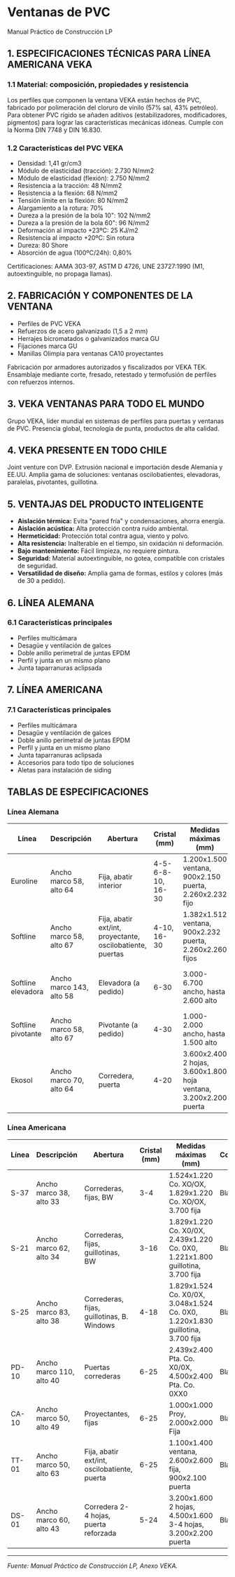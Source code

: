 # Ventanas de PVC
Manual Práctico de Construcción LP

## 1. ESPECIFICACIONES TÉCNICAS PARA LÍNEA AMERICANA VEKA

### 1.1 Material: composición, propiedades y resistencia
Los perfiles que componen la ventana VEKA están hechos de PVC, fabricado por polimeración del cloruro de vinilo (57% sal, 43% petróleo). Para obtener PVC rígido se añaden aditivos (estabilizadores, modificadores, pigmentos) para lograr las características mecánicas idóneas. Cumple con la Norma DIN 7748 y DIN 16.830.

### 1.2 Características del PVC VEKA
- Densidad: 1,41 gr/cm3
- Módulo de elasticidad (tracción): 2.730 N/mm2
- Módulo de elasticidad (flexión): 2.750 N/mm2
- Resistencia a la tracción: 48 N/mm2
- Resistencia a la flexión: 68 N/mm2
- Tensión límite en la flexión: 80 N/mm2
- Alargamiento a la rotura: 70%
- Dureza a la presión de la bola 10": 102 N/mm2
- Dureza a la presión de la bola 60": 96 N/mm2
- Deformación al impacto +23ºC: 25 KJ/m2
- Resistencia al impacto +20ºC: Sin rotura
- Dureza: 80 Shore
- Absorción de agua (100ºC/24h): 0,80%

Certificaciones: AAMA 303-97, ASTM D 4726, UNE 23727:1990 (M1, autoextinguible, no propaga llamas).

## 2. FABRICACIÓN Y COMPONENTES DE LA VENTANA
- Perfiles de PVC VEKA
- Refuerzos de acero galvanizado (1,5 a 2 mm)
- Herrajes bicromatados o galvanizados marca GU
- Fijaciones marca GU
- Manillas Olimpia para ventanas CA10 proyectantes

Fabricación por armadores autorizados y fiscalizados por VEKA TEK. Ensamblaje mediante corte, fresado, retestado y termofusión de perfiles con refuerzos internos.

## 3. VEKA VENTANAS PARA TODO EL MUNDO
Grupo VEKA, líder mundial en sistemas de perfiles para puertas y ventanas de PVC. Presencia global, tecnología de punta, productos de alta calidad.

## 4. VEKA PRESENTE EN TODO CHILE
Joint venture con DVP. Extrusión nacional e importación desde Alemania y EE.UU. Amplia gama de soluciones: ventanas oscilobatientes, elevadoras, paralelas, pivotantes, guillotina.

## 5. VENTAJAS DEL PRODUCTO INTELIGENTE
- **Aislación térmica:** Evita "pared fría" y condensaciones, ahorra energía.
- **Aislación acústica:** Alta protección contra ruido ambiental.
- **Hermeticidad:** Protección total contra agua, viento y polvo.
- **Alta resistencia:** Inalterable en el tiempo, sin oxidación ni deformación.
- **Bajo mantenimiento:** Fácil limpieza, no requiere pintura.
- **Seguridad:** Material autoextinguible, no gotea, compatible con cristales de seguridad.
- **Versatilidad de diseño:** Amplia gama de formas, estilos y colores (más de 30 a pedido).

## 6. LÍNEA ALEMANA
### 6.1 Características principales
- Perfiles multicámara
- Desagüe y ventilación de galces
- Doble anillo perimetral de juntas EPDM
- Perfil y junta en un mismo plano
- Junta taparranuras aclipsada

## 7. LÍNEA AMERICANA
### 7.1 Características principales
- Perfiles multicámara
- Desagüe y ventilación de galces
- Doble anillo perimetral de juntas EPDM
- Perfil y junta en un mismo plano
- Junta taparranuras aclipsada
- Accesorios para todo tipo de soluciones
- Aletas para instalación de siding

## TABLAS DE ESPECIFICACIONES

### Línea Alemana
| Línea      | Descripción                | Abertura                | Cristal (mm)         | Medidas máximas (mm)         | Colores                |
|------------|---------------------------|-------------------------|----------------------|------------------------------|------------------------|
| Euroline   | Ancho marco 58, alto 64   | Fija, abatir interior   | 4-5-6-8-10, 16-30    | 1.200x1.500 ventana, 900x2.150 puerta, 2.260x2.232 fijo | Roble dorado, otros    |
| Softline   | Ancho marco 58, alto 67   | Fija, abatir ext/int, proyectante, oscilobatiente, puertas | 4-10, 16-30 | 1.382x1.512 ventana, 900x2.232 puerta, 2.260x2.260 fijos | Blanco, Sapelli, Roble dorado, otros |
| Softline elevadora | Ancho marco 143, alto 58 | Elevadora (a pedido) | 6-30 | 3.000-6.700 ancho, hasta 2.600 alto | Blanco, Sapelli, Roble dorado, otros |
| Softline pivotante | Ancho marco 58, alto 67 | Pivotante (a pedido) | 4-30 | 1.000-2.000 ancho, hasta 1.500 alto | Blanco |
| Ekosol     | Ancho marco 70, alto 64   | Corredera, puerta       | 4-20                | 3.600x2.400 2 hojas, 3.600x1.800 hoja ventana, 3.200x2.200 puerta | Blanco, Sapelli, Roble dorado, otros |

### Línea Americana
| Línea   | Descripción                | Abertura                | Cristal (mm)         | Medidas máximas (mm)         | Colores                |
|---------|---------------------------|-------------------------|----------------------|------------------------------|------------------------|
| S-37    | Ancho marco 38, alto 33   | Correderas, fijas, BW   | 3-4                  | 1.524x1.220 Co. XO/OX, 1.829x1.220 Co. XO/OX, 3.700 fija | Blanco |
| S-21    | Ancho marco 62, alto 34   | Correderas, fijas, guillotinas, BW | 3-16 | 1.829x1.220 Co. X0/0X, 2.439x1.220 Co. 0X0, 1.221x1.800 guillotina, 3.700 fija | Blanco |
| S-25    | Ancho marco 83, alto 38   | Correderas, fijas, guillotinas, B. Windows | 4-18 | 1.829x1.524 Co. X0/0X, 3.048x1.524 Co. 0X0, 1.220x1.830 guillotina, 3.700 fija | Blanco |
| PD-10   | Ancho marco 110, alto 40  | Puertas correderas      | 6-25                 | 2.439x2.400 Pta. Co. X0/0X, 4.500x2.400 Pta. Co. 0XX0 | Blanco |
| CA-10   | Ancho marco 50, alto 49   | Proyectantes, fijas     | 6-25                 | 1.000x1.000 Proy, 2.000x2.000 Fija | Blanco |
| TT-01   | Ancho marco 50, alto 63   | Fija, abatir ext/int, oscilobatiente, puerta | 6-25 | 1.100x1.400 ventana, 2.600x2.600 fija, 900x2.100 puerta | Blanco |
| DS-01   | Ancho marco 60, alto 43   | Corredera 2-4 hojas, puerta reforzada | 5-24 | 3.200x1.600 2 hojas, 4.500x1.600 3-4 hojas, 3.200x2.200 puerta | Blanco |

---

*Fuente: Manual Práctico de Construcción LP, Anexo VEKA.*
